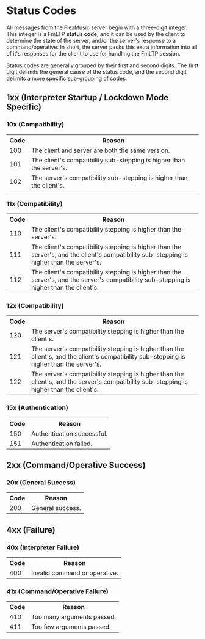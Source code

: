# Status Codes
All messages from the FlexMusic server begin with a three-digit integer. This integer is a FmLTP **status code**, and it can be used by the client to determine the state of the server, and/or the server's response to a command/operative. In short, the server packs this extra information into all of it's responses for the client to use for handling the FmLTP session.

Status codes are generally grouped by their first and second digits. The first digit delimits the general cause of the status code, and the second digit delimits a more specific sub-grouping of codes.

## 1xx (Interpreter Startup / Lockdown Mode Specific)
### 10x (Compatibility)
<table>
  <tr>
    <th>Code</th>
    <th>Reason</th>
  </tr>
  <tr>
    <td>100</td>
    <td>The client and server are both the same version.</td>
  </tr>
  <tr>
    <td>101</td>
    <td>The client's compatibility sub-stepping is higher than the server's.</td>
  </tr>
  <tr>
    <td>102</td>
    <td>The server's compatibility sub-stepping is higher than the client's.</td>
  </tr>
</table>

### 11x (Compatibility)
<table>
  <tr>
    <th>Code</th>
    <th>Reason</th>
  </tr>
  <tr>
    <td>110</td>
    <td>The client's compatibility stepping is higher than the server's.</td>
  </tr>
  <tr>
    <td>111</td>
    <td>The client's compatibility stepping is higher than the server's, and the client's compatibility sub-stepping is higher than the server's.</td>
  </tr>
  <tr>
    <td>112</td>
    <td>The client's compatibility stepping is higher than the server's, and the server's compatibility sub-stepping is higher than the client's.</td>
  </tr>
</table>

### 12x (Compatibility)
<table>
  <tr>
    <th>Code</th>
    <th>Reason</th>
  </tr>
  <tr>
    <td>120</td>
    <td>The server's compatibility stepping is higher than the client's.</td>
  </tr>
  <tr>
    <td>121</td>
    <td>The server's compatibility stepping is higher than the client's, and the client's compatibility sub-stepping is higher than the server's.</td>
  </tr>
  <tr>
    <td>122</td>
    <td>The server's compatibility stepping is higher than the client's, and the server's compatibility sub-stepping is higher than the client's.</td>
  </tr>
</table>

### 15x (Authentication)
<table>
  <tr>
    <th>Code</th>
    <th>Reason</th>
  </tr>
  <tr>
    <td>150</td>
    <td>Authentication successful.</td>
  </tr>
  <tr>
    <td>151</td>
    <td>Authentication failed.</td>
  </tr>
</table>

## 2xx (Command/Operative Success)
### 20x (General Success)
<table>
  <tr>
    <th>Code</th>
    <th>Reason</th>
  </tr>
  <tr>
    <td>200</td>
    <td>General success.</td>
  </tr>
</table>

## 4xx (Failure)
### 40x (Interpreter Failure)
<table>
  <tr>
    <th>Code</th>
    <th>Reason</th>
  </tr>
  <tr>
    <td>400</td>
    <td>Invalid command or operative.</td>
  </tr>
</table>

### 41x (Command/Operative Failure)
<table>
  <tr>
    <th>Code</th>
    <th>Reason</th>
  </tr>
  <tr>
    <td>410</td>
    <td>Too many arguments passed.</td>
  </tr>
  <tr>
    <td>411</td>
    <td>Too few arguments passed.</td>
  </tr>
</table>
